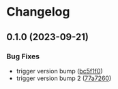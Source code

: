 # Changelog

## 0.1.0 (2023-09-21)


### Bug Fixes

* trigger version bump ([bc5f1f0](https://github.com/getgems-io/tonlibjson/commit/bc5f1f0f7d68c170c217a4cf506019e5a74147c2))
* trigger version bump 2 ([77a7260](https://github.com/getgems-io/tonlibjson/commit/77a72601116e9af5b758c358e515b546ff57b51c))
